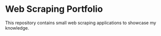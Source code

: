 # Web Scraping Portfolio
This repository contains small web scraping applications to showcase my knowledge.

